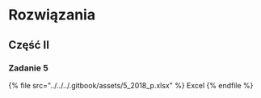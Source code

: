 # Rozwiązania

## Część II

### Zadanie 5

{% file src="../../../.gitbook/assets/5_2018_p.xlsx" %}
Excel
{% endfile %}
